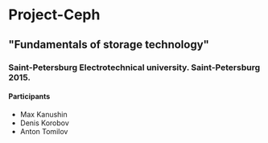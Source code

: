 # Project-Ceph
## "Fundamentals of storage technology"
### Saint-Petersburg Electrotechnical university. Saint-Petersburg 2015.
#### Participants
  * Max Kanushin
  * Denis Korobov
  * Anton Tomilov
  
